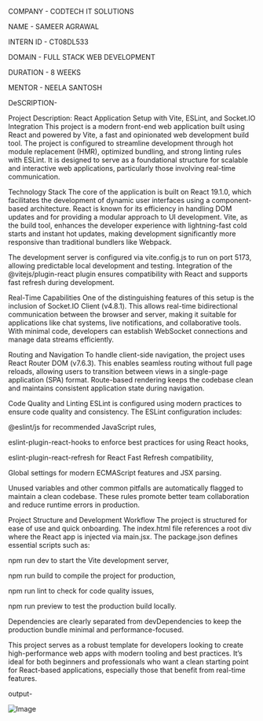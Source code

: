 COMPANY - CODTECH IT SOLUTIONS

NAME - SAMEER AGRAWAL

INTERN ID - CT08DL533

DOMAIN - FULL STACK WEB DEVELOPMENT

DURATION - 8 WEEKS

MENTOR - NEELA SANTOSH

DeSCRIPTION- 

Project Description: React Application Setup with Vite, ESLint, and Socket.IO Integration
This project is a modern front-end web application built using React and powered by Vite, a fast and opinionated web development build tool. The project is configured to streamline development through hot module replacement (HMR), optimized bundling, and strong linting rules with ESLint. It is designed to serve as a foundational structure for scalable and interactive web applications, particularly those involving real-time communication.

Technology Stack
The core of the application is built on React 19.1.0, which facilitates the development of dynamic user interfaces using a component-based architecture. React is known for its efficiency in handling DOM updates and for providing a modular approach to UI development. Vite, as the build tool, enhances the developer experience with lightning-fast cold starts and instant hot updates, making development significantly more responsive than traditional bundlers like Webpack.

The development server is configured via vite.config.js to run on port 5173, allowing predictable local development and testing. Integration of the @vitejs/plugin-react plugin ensures compatibility with React and supports fast refresh during development.

Real-Time Capabilities
One of the distinguishing features of this setup is the inclusion of Socket.IO Client (v4.8.1). This allows real-time bidirectional communication between the browser and server, making it suitable for applications like chat systems, live notifications, and collaborative tools. With minimal code, developers can establish WebSocket connections and manage data streams efficiently.

Routing and Navigation
To handle client-side navigation, the project uses React Router DOM (v7.6.3). This enables seamless routing without full page reloads, allowing users to transition between views in a single-page application (SPA) format. Route-based rendering keeps the codebase clean and maintains consistent application state during navigation.

Code Quality and Linting
ESLint is configured using modern practices to ensure code quality and consistency. The ESLint configuration includes:

@eslint/js for recommended JavaScript rules,

eslint-plugin-react-hooks to enforce best practices for using React hooks,

eslint-plugin-react-refresh for React Fast Refresh compatibility,

Global settings for modern ECMAScript features and JSX parsing.

Unused variables and other common pitfalls are automatically flagged to maintain a clean codebase. These rules promote better team collaboration and reduce runtime errors in production.

Project Structure and Development Workflow
The project is structured for ease of use and quick onboarding. The index.html file references a root div where the React app is injected via main.jsx. The package.json defines essential scripts such as:

npm run dev to start the Vite development server,

npm run build to compile the project for production,

npm run lint to check for code quality issues,

npm run preview to test the production build locally.

Dependencies are clearly separated from devDependencies to keep the production bundle minimal and performance-focused.

This project serves as a robust template for developers looking to create high-performance web apps with modern tooling and best practices. It’s ideal for both beginners and professionals who want a clean starting point for React-based applications, especially those that benefit from real-time features.

output-

![Image](https://github.com/user-attachments/assets/06a42ba9-6f1d-45b6-a770-1e9588e41a28)

